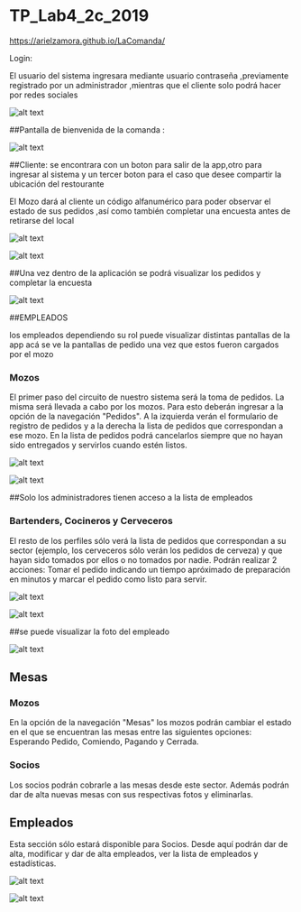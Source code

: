 # TP_Lab4_2c_2019

   https://arielzamora.github.io/LaComanda/

Login:

El usuario del sistema ingresara mediante usuario contraseña ,previamente registrado por un administrador ,mientras que el cliente solo podrá hacer por redes sociales 

![alt text](https://arielzamora.github.io/LaComanda/assets/Otros/login.png)



##Pantalla de bienvenida de la comanda :

![alt text](https://raw.githubusercontent.com/arielzamora/LaComanda/gh-pages/assets/Otros/bienvenidaComanda.PNG)


##Cliente:
se encontrara con un boton para salir de la app,otro para ingresar al sistema y un tercer boton para el caso que desee compartir la ubicación del restourante 

El Mozo dará al cliente un código alfanumérico para poder observar el estado de sus pedidos ,así como también completar una encuesta antes de retirarse del local

![alt text](https://raw.githubusercontent.com/arielzamora/LaComanda/gh-pages/assets/Otros/ingresoMesa.PNG)

![alt text](https://raw.githubusercontent.com/arielzamora/LaComanda/gh-pages/assets/Otros/clientesPedido.PNG)


##Una vez dentro de la aplicación se podrá visualizar los pedidos y completar la encuesta 

![alt text](https://raw.githubusercontent.com/arielzamora/LaComanda/gh-pages/assets/Otros/clientesEncuesta.PNG)

##EMPLEADOS

los empleados dependiendo su rol puede visualizar distintas pantallas de la app 
acá se ve la pantallas de pedido una vez que estos fueron cargados por el mozo 

### Mozos
El primer paso del circuito de nuestro sistema será la toma de pedidos. La misma será llevada a cabo por los mozos. Para esto deberán ingresar a la opción de la navegación "Pedidos". A la izquierda verán el formulario de registro de pedidos y a la derecha la lista de pedidos que correspondan a ese mozo. En la lista de pedidos podrá cancelarlos siempre que no hayan sido entregados y servirlos cuando estén listos. 

![alt text](https://raw.githubusercontent.com/arielzamora/LaComanda/gh-pages/assets/Otros/empleadosPedido.PNG)

![alt text](https://raw.githubusercontent.com/arielzamora/LaComanda/gh-pages/assets/Otros/empleadosPedidoAlta.PNG)


##Solo los administradores tienen acceso a la lista de empleados 
### Bartenders, Cocineros y Cerveceros
El resto de los perfiles sólo verá la lista de pedidos que correspondan a su sector (ejemplo, los cerveceros sólo verán los pedidos de cerveza) y que hayan sido tomados por ellos o no tomados por nadie. Podrán realizar 2 acciones: Tomar el pedido indicando un tiempo apróximado de preparación en minutos y marcar el pedido como listo para servir. 


![alt text](https://raw.githubusercontent.com/arielzamora/LaComanda/gh-pages/assets/Otros/empleadosLista.PNG)

![alt text](https://raw.githubusercontent.com/arielzamora/LaComanda/gh-pages/assets/Otros/empleadosregistro.PNG)

##se puede visualizar la foto del empleado 

![alt text](https://raw.githubusercontent.com/arielzamora/LaComanda/gh-pages/assets/Otros/empleadosProfile.PNG)



## Mesas
### Mozos
En la opción de la navegación "Mesas" los mozos podrán cambiar el estado en el que se encuentran las mesas entre las siguientes opciones: Esperando Pedido, Comiendo, Pagando y Cerrada. 

### Socios
Los socios podrán cobrarle a las mesas desde este sector. Además podrán dar de alta nuevas mesas con sus respectivas fotos y eliminarlas. 

## Empleados
Esta sección sólo estará disponible para Socios. Desde aquí podrán dar de alta, modificar y dar de alta empleados, ver la lista de empleados y estadísticas.

![alt text](https://raw.githubusercontent.com/arielzamora/LaComanda/gh-pages/assets/Otros/empleadosMesa.PNG)

![alt text](https://raw.githubusercontent.com/arielzamora/LaComanda/gh-pages/assets/Otros/empleadosMesaAlta.PNG)
